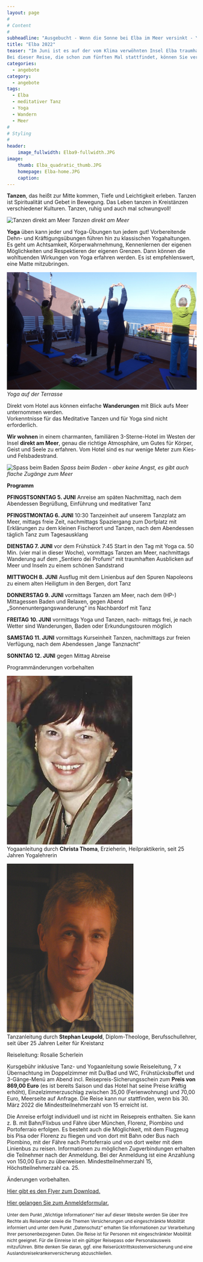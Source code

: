 ```yaml
---
layout: page
#
# Content
#
subheadline: "Ausgebucht - Wenn die Sonne bei Elba im Meer versinkt - Yoga, Meditatives Tanzen, Wandern und Meer auf der Insel Elba vom 5. Mai bis 12. Juni 2022"
title: "Elba 2022"
teaser: "Im Juni ist es auf der vom Klima verwöhnten Insel Elba traumhaft schön. Alles blüht und grünt, die Luft ist warm und das Meer lädt zum Baden ein. Das lässt das Herz von uns Mitteleuropäern höher schlagen!
Bei dieser Reise, die schon zum fünften Mal stattfindet, können Sie verschiedene Aktivitäten kombinieren: Meditative Kreistänze - Yoga - Baden und Wandern."
categories:
  - angebote
category:
  - angebote
tags:
  - Elba
  - meditativer Tanz
  - Yoga
  - Wandern
  - Meer
#
# Styling
#
header:
    image_fullwidth: Elba9-fullwidth.JPG
image:
    thumb: Elba_quadratic_thumb.JPG
    homepage: Elba-home.JPG
    caption:
---
```

**Tanzen**, das heißt zur Mitte kommen, Tiefe und Leichtigkeit erleben. Tanzen ist Spiritualität und Gebet in Bewegung. Das Leben tanzen in Kreistänzen verschiedener Kulturen. Tanzen, ruhig und auch mal schwungvoll!

![Tanzen direkt am Meer](/images/Elba4_schmal.JPG)
*Tanzen direkt am Meer*

**Yoga** üben kann jeder und Yoga-Übungen tun jedem gut! Vorbereitende Dehn- und Kräftigungsübungen führen hin zu klassischen Yogahaltungen. Es geht um Achtsamkeit, Körperwahrnehmung, Kennenlernen der eigenen Möglichkeiten und Respektieren der eigenen Grenzen. Dann können die wohltuenden Wirkungen von Yoga erfahren werden. Es ist empfehlenswert, eine Matte mitzubringen.

![Yoga auf der Terrasse](/images/scherleinelba16_schmal.JPG)
*Yoga auf der Terrasse*

Direkt vom Hotel aus können einfache **Wanderungen** mit Blick aufs Meer unternommen werden.  
Vorkenntnisse für das Meditative Tanzen und für Yoga sind nicht erforderlich.

**Wir wohnen** in einem charmanten, familiären 3-Sterne-Hotel im Westen der Insel **direkt am Meer**, genau die richtige Atmosphäre, um Gutes für Körper, Geist und Seele zu erfahren. Vom Hotel sind es nur wenige Meter zum Kies- und Felsbadestrand.

![Spass beim Baden](/images/Elba3_schmal.JPG)
*Spass beim Baden - aber keine Angst, es gibt auch flache Zugänge zum Meer*

**Programm**

**PFINGSTSONNTAG 5. JUNI** Anreise am späten Nachmittag, nach dem Abendessen Begrüßung, Einführung und meditativer Tanz

**PFINGSTMONTAG 6. JUNI** 10:30 Tanzeinheit auf unserem Tanzplatz am Meer, mittags freie Zeit, nachmittags Spaziergang zum Dorfplatz mit Erklärungen zu dem kleinen Fischerort und Tanzen, nach dem Abendessen täglich Tanz zum Tagesausklang

**DIENSTAG 7. JUNI** vor dem Frühstück 7:45 Start in den Tag mit Yoga ca. 50 Min. (vier mal in dieser Woche), vormittags Tanzen am Meer, nachmittags Wanderung auf dem „Sentiero dei Profumi“ mit traumhaften Ausblicken auf Meer und Inseln zu einem schönen Sandstrand

**MITTWOCH 8. JUNI** Ausflug mit dem Linienbus auf den Spuren Napoleons zu einem alten Heiligtum in den Bergen, dort Tanz

**DONNERSTAG 9. JUNI** vormittags Tanzen am Meer, nach dem (HP-) Mittagessen Baden und Relaxen, gegen Abend „Sonnenuntergangswanderung“ ins Nachbardorf mit Tanz

**FREITAG 10. JUNI** vormittags Yoga und Tanzen, nach- mittags frei, je nach Wetter sind Wanderungen, Baden oder Erkundungstouren möglich

**SAMSTAG 11. JUNI** vormittags Kurseinheit Tanzen, nachmittags zur freien Verfügung, nach dem Abendessen „lange Tanznacht“

**SONNTAG 12. JUNI** gegen Mittag Abreise

Programmänderungen vorbehalten

![Christa Thoma](/images/christa_thoma.jpg)  
Yogaanleitung durch **Christa Thoma**, Erzieherin, Heilpraktikerin, seit 25 Jahren Yogalehrerin

![Stephan Leupold](/images/Stephan.jpg)  
Tanzanleitung durch **Stephan Leupold**, Diplom-Theologe, Berufsschullehrer, seit über 25 Jahren Leiter für Kreistanz

Reiseleitung: Rosalie Scherlein

Kursgebühr inklusive Tanz- und Yogaanleitung sowie Reiseleitung, 7 x Übernachtung im Doppelzimmer mit Du/Bad und WC, Frühstücksbuffet und 3-Gänge-Menü am Abend incl. Reisepreis-Sicherungsschein zum **Preis von 869,00 Euro** (es ist bereits Saison und das Hotel hat seine Preise kräftig erhöht), Einzelzimmerzuschlag zwischen 35,00 (Ferienwohnung) und 70,00 Euro, Meerseite auf Anfrage. Die Reise kann nur stattfinden, wenn bis 30. März 2022 die Mindestteilnehmerzahl von 15 erreicht ist.

Die Anreise erfolgt individuell und ist nicht im Reisepreis enthalten. Sie kann z. B. mit Bahn/Flixbus und Fähre über München, Florenz, Piombino und Portoferraio erfolgen. Es besteht auch die Möglichkeit, mit dem Flugzeug bis Pisa oder Florenz zu fliegen und von dort mit Bahn oder Bus nach Piombino, mit der Fähre nach Portoferraio und von dort weiter mit dem Linienbus zu reisen. Informationen zu möglichen Zugverbindungen erhalten die Teilnehmer nach der Anmeldung.
Bei der Anmeldung ist eine Anzahlung von 150,00 Euro zu überweisen. Mindestteilnehmerzahl 15, Höchstteilnehmerzahl ca. 25.

Änderungen vorbehalten.

[Hier gibt es den Flyer zum Download.](/assets/downloads/Elba_2022.pdf)

[Hier gelangen Sie zum Anmeldeformular.](/anmeldung/)

<body><small>
Unter dem Punkt „Wichtige Informationen“ hier auf dieser Website werden Sie über Ihre Rechte als Reisender sowie die Themen Versicherungen und eingeschränkte Mobilität informiert und unter dem Punkt „Datenschutz“ erhalten Sie Informationen zur Verarbeitung Ihrer personenbezogenen Daten. Die Reise ist für Personen mit eingeschränkter Mobilität nicht geeignet. Für die Einreise ist ein gültiger Reisepass oder Personalausweis mitzuführen. Bitte denken Sie daran, ggf. eine Reiserücktrittskostenversicherung und eine Auslandsreisekrankenversicherung abzuschließen.
</small></body>
